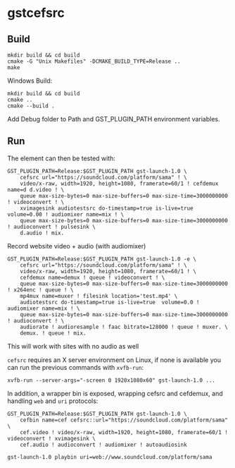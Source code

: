 # gstcefsrc

## Build

```
mkdir build && cd build
cmake -G "Unix Makefiles" -DCMAKE_BUILD_TYPE=Release ..
make
```
Windows Build:

```
mkdir build && cd build
cmake ..
cmake --build .
```

Add Debug folder to Path and GST_PLUGIN_PATH environment variables.

## Run

The element can then be tested with:

``` shell
GST_PLUGIN_PATH=Release:$GST_PLUGIN_PATH gst-launch-1.0 \
    cefsrc url="https://soundcloud.com/platform/sama" ! \
    video/x-raw, width=1920, height=1080, framerate=60/1 ! cefdemux name=d d.video ! \
    queue max-size-bytes=0 max-size-buffers=0 max-size-time=3000000000 ! videoconvert ! \
    xvimagesink audiotestsrc do-timestamp=true is-live=true  volume=0.00 ! audiomixer name=mix ! \
    queue max-size-bytes=0 max-size-buffers=0 max-size-time=3000000000 ! audioconvert ! pulsesink \
    d.audio ! mix.
```

Record website video + audio (with audiomixer)

``` shell
GST_PLUGIN_PATH=Release:$GST_PLUGIN_PATH gst-launch-1.0 -e \
    cefsrc url="https://soundcloud.com/platform/sama" ! \
    video/x-raw, width=1920, height=1080, framerate=60/1 ! \
    cefdemux name=demux ! queue ! videoconvert ! \
    queue max-size-bytes=0 max-size-buffers=0 max-size-time=3000000000 ! x264enc ! queue ! \
    mp4mux name=muxer ! filesink location='test.mp4' \
    audiotestsrc do-timestamp=true is-live=true  volume=0.0 ! audiomixer name=mix ! \
    queue max-size-bytes=0 max-size-buffers=0 max-size-time=3000000000 ! audioconvert ! \
    audiorate ! audioresample ! faac bitrate=128000 ! queue ! muxer. \
    demux. ! queue ! mix.
```

This will work with sites with no audio as well

`cefsrc` requires an X server environment on Linux, if none is available you can
run the previous commands with `xvfb-run`:

`xvfb-run --server-args="-screen 0 1920x1080x60" gst-launch-1.0 ...`

In addition, a wrapper bin is exposed, wrapping cefsrc and cefdemux, and
handling `web` and `uri` protocols:

``` shell
GST_PLUGIN_PATH=Release:$GST_PLUGIN_PATH gst-launch-1.0 \
    cefbin name=cef cefsrc::url="https://soundcloud.com/platform/sama" \
    cef.video ! video/x-raw, width=1920, height=1080, framerate=60/1 ! videoconvert ! xvimagesink \
    cef.audio ! audioconvert ! audiomixer ! autoaudiosink
```

``` shell
gst-launch-1.0 playbin uri=web://www.soundcloud.com/platform/sama
```
